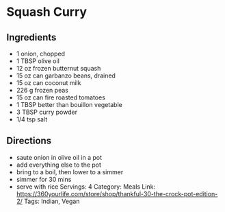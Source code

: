 # Squash Curry
## Ingredients
- 1 onion, chopped
- 1 TBSP olive oil
- 12 oz frozen butternut squash
- 15 oz can garbanzo beans, drained
- 15 oz can coconut milk
- 226 g frozen peas
- 15 oz can fire roasted tomatoes
- 1 TBSP better than bouillon vegetable
- 3 TBSP curry powder
- 1/4 tsp salt
## Directions
- saute onion in olive oil in a pot
- add everything else to the pot
- bring to a boil, then lower to a simmer
- simmer for 30 mins
- serve with rice
Servings: 4
Category: Meals
Link: https://360yourlife.com/store/shop/thankful-30-the-crock-pot-edition-2/
Tags: Indian, Vegan
